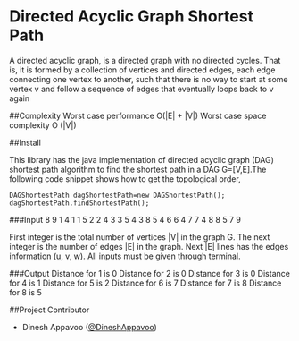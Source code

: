 Directed Acyclic Graph Shortest Path
=========

A directed acyclic graph, is a directed graph with no directed cycles. That is, it is formed by a collection of vertices 
and directed edges, each edge connecting one vertex to another, such that there is no way to start at some vertex v and 
follow a sequence of edges that eventually loops back to v again

##Complexity
	  Worst case performance  O(|E| + |V|)
	  Worst case space complexity O (|V|)

##Install

This library has the java implementation of directed acyclic graph (DAG) shortest path algorithm to find the shortest path in a DAG G=[V,E].The 
following code snippet shows how to get the topological order,

    DAGShortestPath dagShortestPath=new DAGShortestPath();
	dagShortestPath.findShortestPath();

###Input
	8 9
	1 4 1
	1 5 2
	2 4 3
	3 5 4
	3 8 5
	4 6 6
	4 7 7
	4 8 8
	5 7 9

First integer is the total number of vertices |V| in the graph G. The next integer is the number of edges |E| in the graph.
Next |E| lines has the edges information (u, v, w). All inputs must be given through terminal.

###Output
	Distance for 1 is 0
	Distance for 2 is 0
	Distance for 3 is 0
	Distance for 4 is 1
	Distance for 5 is 2
	Distance for 6 is 7
	Distance for 7 is 8
	Distance for 8 is 5
  
##Project Contributor

* Dinesh Appavoo ([@DineshAppavoo](https://twitter.com/DineshAppavoo))